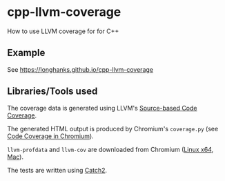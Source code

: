 # cpp-llvm-coverage
How to use LLVM coverage for for C++

## Example
 
See https://longhanks.github.io/cpp-llvm-coverage
 
## Libraries/Tools used

The coverage data is generated using LLVM's [Source-based Code Coverage](https://clang.llvm.org/docs/SourceBasedCodeCoverage.html).

The generated HTML output is produced by Chromium's `coverage.py` (see [Code Coverage in Chromium](https://chromium.googlesource.com/chromium/src/+/master/docs/code_coverage.md)).

`llvm-profdata` and `llvm-cov` are downloaded from Chromium ([Linux x64](https://commondatastorage.googleapis.com/chromium-browser-clang/Linux_x64/llvm-code-coverage-361419-76a8a0cb-1.tgz), [Mac](https://commondatastorage.googleapis.com/chromium-browser-clang/Mac/llvm-code-coverage-361419-76a8a0cb-1.tgz)).

The tests are written using [Catch2](https://github.com/catchorg/Catch2).
